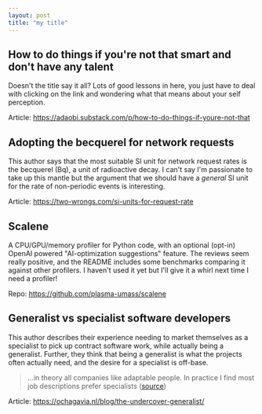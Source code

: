 ```yaml
---
layout: post
title: "my title"
---
```


## How to do things if you're not that smart and don't have any talent 

Doesn't the title say it all? Lots of good lessons in here, you just have to deal with clicking on the link and wondering what that means about your self perception.

Article: <https://adaobi.substack.com/p/how-to-do-things-if-youre-not-that>

## Adopting the becquerel for network requests

This author says that the most suitable SI unit for network request rates is the becquerel (Bq), a unit of radioactive decay. I can't say I'm passionate to take up this mantle but the argument that we should have a _general_ SI unit for the rate of non-periodic events is interesting.

Article: <https://two-wrongs.com/si-units-for-request-rate>

## Scalene

A CPU/GPU/memory profiler for Python code, with an optional (opt-in) OpenAI powered "AI-optimization suggestions" feature. The reviews seem really positive, and the README includes some benchmarks comparing it against other profilers. I haven't used it yet but I'll give it a whirl next time I need a profiler!

Repo: <https://github.com/plasma-umass/scalene>

## Generalist vs specialist software developers

This author describes their experience needing to market themselves as a specialist to pick up contract software work, while actually being a generalist. Further, they think that being a generalist is what the projects often actually need, and the desire for a specialist is off-base.

> ...in theory all companies like adaptable people. In practice I find most job descriptions prefer specialists ([source](https://news.ycombinator.com/item?id=32921907))

Article: <https://ochagavia.nl/blog/the-undercover-generalist/>
